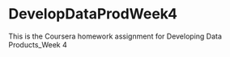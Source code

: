 # DevelopDataProdWeek4
This is the Coursera homework assignment for Developing Data Products_Week 4
